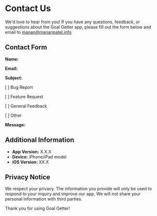 # Contact Us

We'd love to hear from you! If you have any questions, feedback, or suggestions about the Goal Getter app, please fill out the form below and email to manan@mananpatel.info

## Contact Form

**Name:**

**Email:**

**Subject:**

[ ] Bug Report

[ ] Feature Request

[ ] General Feedback

[ ] Other

**Message:**





## Additional Information

- **App Version:** X.X.X
- **Device:** iPhone/iPad model
- **iOS Version:** XX.X

## Privacy Notice

We respect your privacy. The information you provide will only be used to respond to your inquiry and improve our app. We will not share your personal information with third parties.

Thank you for using Goal Getter!
